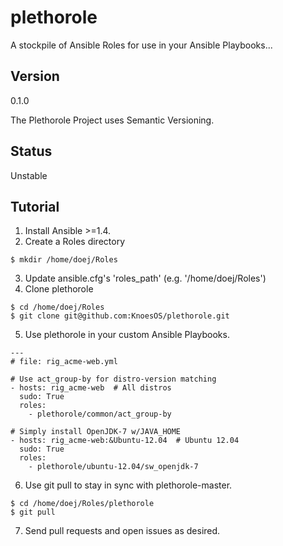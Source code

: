 plethorole
==========

A stockpile of Ansible Roles for use in your Ansible Playbooks...


Version
-------
0.1.0

The Plethorole Project uses Semantic Versioning.


Status
------
Unstable


Tutorial
--------
1. Install Ansible >=1.4.
2. Create a Roles directory
```
$ mkdir /home/doej/Roles
```
3. Update ansible.cfg's 'roles_path' (e.g. '/home/doej/Roles')
4. Clone plethorole
```
$ cd /home/doej/Roles
$ git clone git@github.com:KnoesOS/plethorole.git
```
5. Use plethorole in your custom Ansible Playbooks.
```
---
# file: rig_acme-web.yml

# Use act_group-by for distro-version matching
- hosts: rig_acme-web  # All distros
  sudo: True
  roles:
    - plethorole/common/act_group-by

# Simply install OpenJDK-7 w/JAVA_HOME
- hosts: rig_acme-web:&Ubuntu-12.04  # Ubuntu 12.04
  sudo: True
  roles:
    - plethorole/ubuntu-12.04/sw_openjdk-7
```
6. Use git pull to stay in sync with plethorole-master.
```
$ cd /home/doej/Roles/plethorole
$ git pull
```
7. Send pull requests and open issues as desired.
